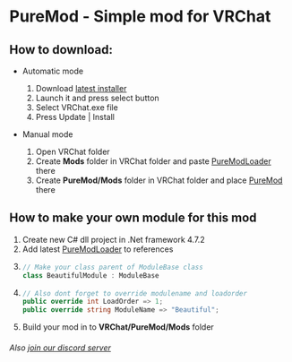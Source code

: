 # PureMod - Simple mod for VRChat

## How to download:

- Automatic mode
  1. Download [latest installer](https://github.com/PureFoxCore/PureMod/releases/latest/download/PureModInstaller.exe)
  2. Launch it and press select button
  3. Select VRChat.exe file
  4. Press Update | Install

- Manual mode
  1. Open VRChat folder
  2. Create **Mods** folder in VRChat folder and paste [PureModLoader](https://github.com/PureFoxCore/PureMod/releases/latest/download/PureModLoader.dll) there
  3. Create **PureMod/Mods** folder in VRChat folder and place [PureMod](https://github.com/PureFoxCore/PureMod/releases/latest/download/PureMod.dll) there
     

## How to make your own module for this mod

1. Create new C# dll project in .Net framework 4.7.2
2. Add latest [PureModLoader](https://github.com/PureFoxCore/PureMod/releases/latest/download/PureModLoader.dll) to references
3. ```csharp
   // Make your class parent of ModuleBase class
   class BeautifulModule : ModuleBase
   ```
4. ```csharp
   // Also dont forget to override modulename and loadorder
   public override int LoadOrder => 1;
   public override string ModuleName => "Beautiful";
   ```
5. Build your mod in to **VRChat/PureMod/Mods** folder

###### Also [join our discord server](https://discord.gg/VCbeWNW)
